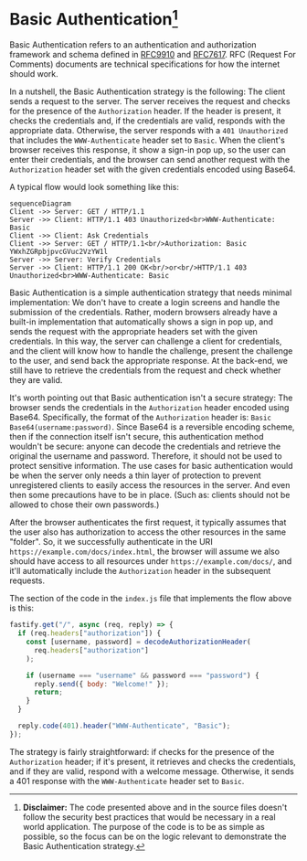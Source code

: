 # Basic Authentication[^1]

Basic Authentication refers to an authentication and authorization framework
and schema defined in [RFC9910](https://www.rfc-editor.org/rfc/rfc9110) and
[RFC7617](https://www.rfc-editor.org/rfc/rfc7617.html). RFC (Request For
Comments) documents are technical specifications for how the internet should
work.

In a nutshell, the Basic Authentication strategy is the following: The client
sends a request to the server. The server receives the request and checks for
the presence of the `Authorization` header. If the header is present, it checks
the credentials and, if the credentials are valid, responds with the
appropriate data. Otherwise, the server responds with a `401 Unauthorized` that
includes the `WWW-Authenticate` header set to `Basic`. When the client's
browser receives this response, it show a sign-in pop up, so the user can enter
their credentials, and the browser can send another request with the
`Authorization` header set with the given credentials encoded using Base64.

A typical flow would look something like this:

```mermaid
sequenceDiagram
Client ->> Server: GET / HTTP/1.1
Server ->> Client: HTTP/1.1 403 Unauthorized<br>WWW-Authenticate: Basic
Client ->> Client: Ask Credentials
Client ->> Server: GET / HTTP/1.1<br/>Authorization: Basic YWxhZGRpbjpvcGVuc2VzYW1l
Server ->> Server: Verify Credentials
Server ->> Client: HTTP/1.1 200 OK<br/>or<br/>HTTP/1.1 403 Unauthorized<br>WWW-Authenticate: Basic
```

Basic Authentication is a simple authentication strategy that needs minimal
implementation: We don't have to create a login screens and handle the
submission of the credentials. Rather, modern browsers already have a built-in
implementation that automatically shows a sign in pop up, and sends the request
with the appropriate headers set with the given credentials. In this way, the
server can challenge a client for credentials, and the client will know how to
handle the challenge, present the challenge to the user, and send back the
appropriate response. At the back-end, we still have to retrieve the
credentials from the request and check whether they are valid.

It's worth pointing out that Basic authentication isn't a secure strategy: The
browser sends the credentials in the `Authorization` header encoded using
Base64. Specifically, the format of the `Authorization` header is: `Basic
Base64(username:password)`. Since Base64 is a reversible encoding scheme, then
if the connection itself isn't secure, this authentication method wouldn't be
secure: anyone can decode the credentials and retrieve the original the
username and password. Therefore, it should not be used to protect sensitive
information. The use cases for basic authentication would be when the server
only needs a thin layer of protection to prevent unregistered clients to easily
access the resources in the server. And even then some precautions have to be
in place. (Such as: clients should not be allowed to chose their own
passwords.)

After the browser authenticates the first request, it typically assumes that
the user also has authorization to access the other resources in the same
"folder". So, it we successfully authenticate in the URI
`https://example.com/docs/index.html`, the browser will assume we also should
have access to all resources under `https://example.com/docs/`, and it'll
automatically include the `Authorization` header in the subsequent requests.

The section of the code in the `index.js` file that implements the flow above
is this:

```javascript
fastify.get("/", async (req, reply) => {
  if (req.headers["authorization"]) {
    const [username, password] = decodeAuthorizationHeader(
      req.headers["authorization"]
    );

    if (username === "username" && password === "password") {
      reply.send({ body: "Welcome!" });
      return;
    }
  }

  reply.code(401).header("WWW-Authenticate", "Basic");
});
```

The strategy is fairly straightforward: if checks for the presence of the
`Authorization` header; if it's present, it retrieves and checks the
credentials, and if they are valid, respond with a welcome message. Otherwise,
it sends a 401 response with the `WWW-Authenticate` header set to `Basic`.

[^1]: **Disclaimer:** The code presented above and in the source files doesn't
  follow the security best practices that would be necessary in a real world
  application. The purpose of the code is to be as simple as possible, so the
  focus can be on the logic relevant to demonstrate the Basic Authentication
  strategy.
